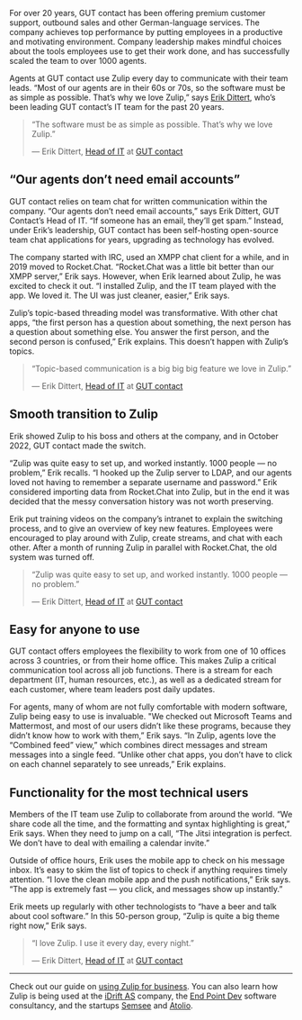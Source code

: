 For over 20 years, GUT contact has been offering premium customer support,
outbound sales and other German-language services. The company achieves top
performance by putting employees in a productive and motivating environment.
Company leadership makes mindful choices about the tools employees use to get
their work done, and has successfully scaled the team to over 1000 agents.

Agents at GUT contact use Zulip every day to communicate with their team leads.
“Most of our agents are in their 60s or 70s, so the software must be as simple
as possible. That’s why we love Zulip,” says [Erik
Dittert](https://gutcontact.de/unternehmen/team/erik-dittert/), who’s been
leading GUT contact’s IT team for the past 20 years.

> “The software must be as simple as possible. That’s why we love Zulip.”
>
> — Erik Dittert, [Head of
> IT](https://gutcontact.de/unternehmen/team/erik-dittert/) at [GUT
> contact](https://gutcontact.de/)


## “Our agents don’t need email accounts”

GUT contact relies on team chat for written communication within the company.
“Our agents don’t need email accounts,” says Erik Dittert, GUT Contact’s Head of
IT. “If someone has an email, they’ll get spam.” Instead, under Erik’s
leadership, GUT contact has been self-hosting open-source team chat applications
for years, upgrading as technology has evolved.

The company started with IRC, used an XMPP chat client for a while, and in 2019
moved to Rocket.Chat. “Rocket.Chat was a little bit better than our XMPP
server,” Erik says. However, when Erik learned about Zulip, he was excited to
check it out. “I installed Zulip, and the IT team played with the app. We loved
it. The UI was just cleaner, easier,” Erik says.

Zulip’s topic-based threading model was transformative. With other chat apps,
“the first person has a question about something, the next person has a question
about something else. You answer the first person, and the second person is
confused,” Erik explains. This doesn’t happen with Zulip’s topics.

> “Topic-based communication is a big big big feature we love in Zulip.”
>
> — Erik Dittert, [Head of
> IT](https://gutcontact.de/unternehmen/team/erik-dittert/) at [GUT
> contact](https://gutcontact.de/)


## Smooth transition to Zulip

Erik showed Zulip to his boss and others at the company, and in October 2022,
GUT contact made the switch.

“Zulip was quite easy to set up, and worked instantly. 1000 people — no
problem,” Erik recalls. “I hooked up the Zulip server to LDAP, and our agents
loved not having to remember a separate username and password.” Erik considered
importing data from Rocket.Chat into Zulip, but in the end it was decided that
the messy conversation history was not worth preserving.

Erik put training videos on the company’s intranet to explain the switching
process, and to give an overview of key new features. Employees were encouraged
to play around with Zulip, create streams, and chat with each other. After a
month of running Zulip in parallel with Rocket.Chat, the old system was turned
off.

> “Zulip was quite easy to set up, and worked instantly. 1000 people — no
> problem.”
>
> — Erik Dittert, [Head of
> IT](https://gutcontact.de/unternehmen/team/erik-dittert/) at [GUT
> contact](https://gutcontact.de/)


## Easy for anyone to use

GUT contact offers employees the flexibility to work from one of 10 offices
across 3 countries, or from their home office. This makes Zulip a critical
communication tool across all job functions. There is a stream for each
department (IT, human resources, etc.), as well as a dedicated stream for each
customer, where team leaders post daily updates.

For agents, many of whom are not fully comfortable with modern software, Zulip
being easy to use is invaluable. "We checked out Microsoft Teams and Mattermost,
and most of our users didn’t like these programs, because they didn’t know how
to work with them,” Erik says. “In Zulip, agents love the “Combined feed” view,”
which combines direct messages and stream messages into a single feed. “Unlike
other chat apps, you don’t have to click on each channel separately to see
unreads,” Erik explains.

## Functionality for the most technical users

Members of the IT team use Zulip to collaborate from around the world. “We share
code all the time, and the formatting and syntax highlighting is great,” Erik
says. When they need to jump on a call, “The Jitsi integration is perfect. We
don’t have to deal with emailing a calendar invite.”

Outside of office hours, Erik uses the mobile app to check on his message inbox.
It’s easy to skim the list of topics to check if anything requires timely
attention. “I love the clean mobile app and the push notifications,” Erik says.
“The app is extremely fast — you click, and messages show up instantly.”

Erik meets up regularly with other technologists to “have a beer and talk about
cool software.” In this 50-person group, “Zulip is quite a big theme right now,”
Erik says.

>  “I love Zulip. I use it every day, every night.”
>
> — Erik Dittert, [Head of
> IT](https://gutcontact.de/unternehmen/team/erik-dittert/) at [GUT
> contact](https://gutcontact.de/)

---

Check out our guide on [using Zulip for business](/for/business/). You can also
learn how Zulip is being used at the [iDrift AS](/case-studies/idrift/) company,
the [End Point Dev](/case-studies/end-point/) software consultancy, and the
startups [Semsee](/case-studies/semsee/) and [Atolio](/case-studies/atolio/).
